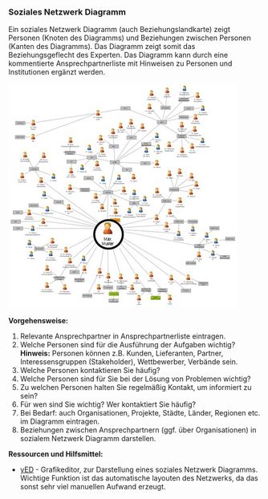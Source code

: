 ### Soziales Netzwerk Diagramm

Ein soziales Netzwerk Diagramm (auch Beziehungslandkarte) zeigt Personen (Knoten des Diagramms) und Beziehungen zwischen Personen (Kanten des Diagramms). Das Diagramm zeigt somit das Beziehungsgeflecht des Experten. Das Diagramm kann durch eine kommentierte Ansprechpartnerliste mit Hinweisen zu Personen und Institutionen ergänzt werden.

![Beispiel Soziales Netzwerk Diagramm, mit yED erstellt](images/Soziales-Netzwerk-Diagramm.png)

**Vorgehensweise:**

1. Relevante Ansprechpartner in Ansprechpartnerliste eintragen.
 1. Welche Personen sind für die Ausführung der Aufgaben wichtig?
**Hinweis:** Personen können z.B. Kunden, Lieferanten, Partner, Interessensgruppen (Stakeholder), Wettbewerber, Verbände sein.
 1. Welche Personen kontaktieren Sie häufig?
 1. Welche Personen sind für Sie bei der Lösung von Problemen wichtig?
 1. Zu welchen Personen halten Sie regelmäßig Kontakt, um informiert zu sein?
 1. Für wen sind Sie wichtig? Wer kontaktiert Sie häufig?
2. Bei Bedarf: auch Organisationen, Projekte, Städte, Länder, Regionen etc. im Diagramm eintragen.
3. Beziehungen zwischen Ansprechpartnern (ggf. über Organisationen) in sozialem Netzwerk Diagramm darstellen.

**Ressourcen und Hilfsmittel:**

* [yED](http://www.yworks.com) - Grafikeditor, zur Darstellung eines soziales Netzwerk Diagramms. Wichtige Funktion ist das automatische layouten des Netzwerks, da das sonst sehr viel manuellen Aufwand erzeugt.

